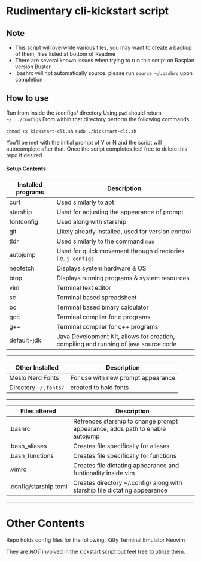 # Rudimentary cli-kickstart script
## Note ##
- This script will overwrite various files, you may want to create a backup of them; files listed at bottom of Readme
- There are several known issues when trying to run this script on Raspian version Buster
- .bashrc will not automatically source. please run `source ~/.bashrc` upon completion

## How to use ##
Run from inside the /configs/ directory 
Using `pwd` should return `~/.../configs`
From within that directory perform the following commands:

`chmod +x kickstart-cli.sh`
`sudo ./kickstart-cli.sh`

You'll be met with the initial prompt of Y or N and the script will autocomplete after that.
Once the script completes feel free to delete this repo if desired

#### Setup Contents ####

| Installed programs | Description |
|--------------------|-------------|
| curl | Used similarly to apt |
| starship | Used for adjusting the appearance of prompt |
| fontconfig | Used along with starship |
| git | Likely already installed, used for version control |
| tldr | Used similarly to the command `man` | 
| autojump | Used for quick movement through directories i.e. `j configs` |
| neofetch | Displays system hardware & OS |
| btop | Displays running programs & system resources |
| vim | Terminal text editor |
| sc | Terminal based spreadsheet |
| bc | Terminal based binary calculator |
| gcc | Terminal compiler for c programs |
| g++ | Terminal compiler for c++ programs |
| default-jdk | Java Development Kit, allows for creation, compiling and running of java source code |

---

| Other Installed | Description |
|-----------------|-------------|
| Meslo Nerd Fonts | For use with new prompt appearance |
| Directory `~/.fonts/` | created to hold fonts |

---

| Files altered | Description |
|---------------|-------------|
| .bashrc | Refrences starship to change prompt appearance, adds path to enable autojump |
| .bash_aliases	| Creates file specifically for aliases |
| .bash_functions | Creates file specifically for functions |
| .vimrc | Creates file dictating appearance and funtionality inside vim |
| .config/starship.toml | Creates directory ~/.config/ along with starship file dictating appearance |

---

# Other Contents

Repo holds config files for the following:
Kitty Terminal Emulator
Neovim

They are *NOT* involved in the kickstart script but feel free to utilize them.
